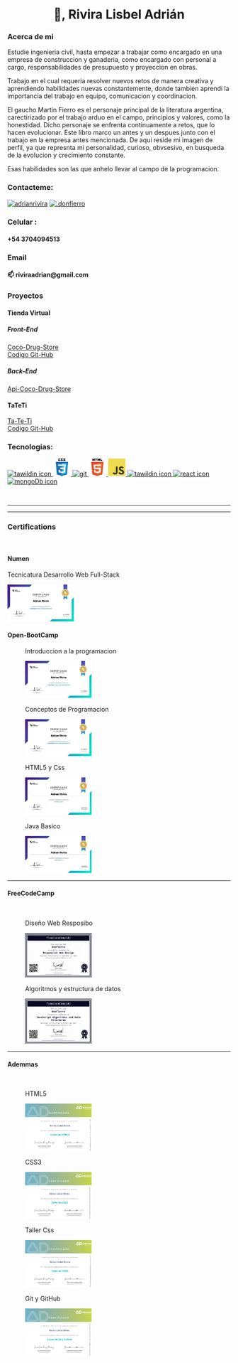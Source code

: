 <h1 align="center"> 👋, Rivira Lisbel Adrián</h1>

  <h3>Acerca de mi</h3>
  <p>Estudie ingenieria civil, hasta empezar a trabajar como encargado en una empresa de construccion y ganaderia, como encargado con personal a cargo, responsabilidades de presupuesto y proyeccion en obras.</p>
<p>Trabajo en el cual requeria resolver nuevos retos  de manera creativa y aprendiendo habilidades nuevas constantemente, donde tambien aprendi la importancia del trabajo en  equipo, comunicacion y coordinacion.</p>
<p>El gaucho Martin Fierro es el personaje principal de la literatura argentina, carectirizado por el trabajo arduo en el campo, principios y valores, como la honestidad. Dicho personaje se enfrenta continuamente a retos, que lo hacen evolucionar. Este libro marco un antes y un despues junto con el trabajo en la empresa antes mencionada. De aqui reside mi imagen de perfil, ya que represnta mi personalidad, curioso, obvsesivo, en busqueda de la evolucion y crecimiento constante.</p>
<p>Esas habilidades son las que anhelo llevar al campo de la programacion.</p>
<h3 align="left">Contacteme:</h3>
<p align="left">
    <a href="https://instagram.com/adrianrivira" target="blank"><img align="center"
            src="https://raw.githubusercontent.com/rahuldkjain/github-profile-readme-generator/master/src/images/icons/Social/instagram.svg"
            alt="adrianrivira" height="30" width="40" /></a>
    <a href="https://discord.gg/.donfierro" target="blank"><img align="center"
            src="https://raw.githubusercontent.com/rahuldkjain/github-profile-readme-generator/master/src/images/icons/Social/discord.svg"
            alt=".donfierro" height="30" width="40" /></a>
    <h3>Celular :</h3>
    <h4>+54 3704094513</h4>
    <h3>Email</h3>
    <h4>📫 riviraadrian@gmail.com</h4>
</p>
<h3>
    Proyectos
</h3>
<h4>
    Tienda Virtual
</h4>
<h5>Front-End</h5>
<a href="https://coco-drug-store.vercel.app/">Coco-Drug-Store </a>
<br>
<a href="https://github.com/DonFierroFsa/Coco-Drug-Store<">Codigo Git-Hub </a>
<h5>Back-End</h5>
<a href="https://github.com/DonFierroFsa/coco-store-api">Api-Coco-Drug-Store</a>
<br/>
<h4>
TaTeTi</h4>
<a href="https://donfierrofsa.github.io/tateti/"> Ta-Te-Ti</a>
<br>
<a href="https://github.com/DonFierroFsa/tateti.git">Codigo Git-Hub</a>
<h3 align="left">Tecnologias:</h3>
<p align="left">
        <a href="https://tailwindcss.com/" target="_blank">
        <img
            src="https://www.svgrepo.com/show/374118/tailwind.svg"
            alt="tawildin icon"
             width="40" height="40"
            />
    </a>
    <a href="https://www.w3schools.com/css/" target="_blank"
        rel="noreferrer"> 
        <img
            src="https://raw.githubusercontent.com/devicons/devicon/master/icons/css3/css3-original-wordmark.svg"
            alt="css3" width="40" height="40" /> 
    </a> 
    <a href="https://git-scm.com/" target="_blank" rel="noreferrer">
        <img src="https://www.vectorlogo.zone/logos/git-scm/git-scm-icon.svg" alt="git" width="40" height="40" />
    </a>
    <a href="https://www.w3.org/html/" target="_blank" rel="noreferrer"> 
        <img
            src="https://raw.githubusercontent.com/devicons/devicon/master/icons/html5/html5-original-wordmark.svg"
            alt="html5" width="40" height="40" /> 
    </a> 
    <a href="https://developer.mozilla.org/en-US/docs/Web/JavaScript"
        target="_blank" rel="noreferrer">
        <img
            src="https://raw.githubusercontent.com/devicons/devicon/master/icons/javascript/javascript-original.svg"
            alt="javascript" width="40" height="40" /> 
    </a> 
    <a href="https://tailwindcss.com/" target="_blank">
        <img
            src="https://www.svgrepo.com/show/374118/tailwind.svg"
            alt="tawildin icon"
             width="40" height="40"
            />
    </a>
        <a href="https://es.react.dev/" target="_blank">
        <img
            src="https://www.svgrepo.com/show/493719/react-javascript-js-framework-facebook.svg"
            alt="react icon"
             width="40" height="40"
            />
    </a>
           <a href="https://www.mongodb.com/es" target="_blank">
        <img
            src="https://www.svgrepo.com/show/373845/mongo.svg"
            alt="mongoDb icon"
             width="40" height="40"
            />
    </a>
</p>
                <br><hr><hr>
<h3>Certifications</h3>
                <br>
<h4 aling="left">Numen</h4>
                   <p>
        Tecnicatura Desarrollo Web Full-Stack
   <p>
  <a href="https://github.com/DonFierroFsa/DonFierroFsa/blob/main/diplomas_6c4806d6-9e55-44e8-b396-cabd28e99543.pdf" >
    <img src="https://github.com/DonFierroFsa/DonFierroFsa/blob/main/Conceptos%20de%20la%20Programacion.bmp" alt="Introduction to programming"
         width="150px">
         </a>
<h4 aling="left">Open-BootCamp</h4>
<figure align="left" >
   <p>
        Introduccion a la programacion
   <p>
  <a href="https://github.com/DonFierroFsa/DonFierroFsa/blob/main/diplomas_6c4806d6-9e55-44e8-b396-cabd28e99543.pdf" >
    <img src="https://github.com/DonFierroFsa/DonFierroFsa/blob/main/Conceptos%20de%20la%20Programacion.bmp" alt="Introduction to programming"
         width="150px">
         </a>
</figure>
<figure >
    <p>Conceptos de Programacion</p>
  <a href="https://github.com/DonFierroFsa/DonFierroFsa/blob/main/diplomas_534afcd4-8c4b-4df8-bc2a-92591f79327e.pdf">
    <img src="https://github.com/DonFierroFsa/DonFierroFsa/blob/main/Conceptos%20de%20la%20Programacion.bmp"
        alt="Programming Concepts" width="150px">
  </a>
</figure>
<figure align="left" >
    <p>HTML5 y Css</p>
  <a href="https://github.com/DonFierroFsa/DonFierroFsa/blob/main/diplomas_78090069-9fa0-4bff-9854-fcd4a83fc578.pdf">
    <img src="https://github.com/DonFierroFsa/DonFierroFsa/blob/main/Html%20Css.bmp"
        alt="html y Css" width="150px">
    </a>
</figure>
<figure align="left">
    <p>Java Basico</p>
  <a href="https://github.com/DonFierroFsa/DonFierroFsa/blob/main/diplomas_32346759-8aac-4f4b-8897-0edf87a830f3.pdf">
    <img src="https://github.com/DonFierroFsa/DonFierroFsa/blob/main/Java%20Basic.bmp" alt="Basic Java" width="150px">
    </a>
</figure>
                <hr>
<h4>FreeCodeCamp</h4>
                  <br>
<figure>
  <p>Diseño Web Resposibo</p>
    <img src="https://github.com/DonFierroFsa/DonFierroFsa/blob/main/Responsive%20Web%20Design.png"
        alt="certificado Responsive Web Design" width="150px" />
</figure>
              
<figure>
    <p>Algoritmos y estructura de datos</p>
    <img src="https://github.com/DonFierroFsa/DonFierroFsa/blob/main/Js%20Algorithms%20and%20data%20Structures-FCC.png"
        alt="Js Algorithms and Data Structures" width="150px">
</figure>
<hr>
<h4>Ademmas</h4>
<br>
<figure>
    <p>HTML5</p>
    <a href="https://github.com/DonFierroFsa/DonFierroFsa/blob/main/HTML.pdf" >
    <img src="https://github.com/DonFierroFsa/DonFierroFsa/blob/main/HTML5.bmp" alt="HTML5"
         width="150px">
         </a>
</figure>
<figure>
    <p>CSS3</p>
   <a href="https://github.com/DonFierroFsa/DonFierroFsa/blob/main/HTML5.bmpf" >
    <img src="https://github.com/DonFierroFsa/DonFierroFsa/blob/main/CSS3.bmp" alt="HTML5"
         width="150px">
         </a>
</figure>
<figure>
    <p>Taller Css</p>
     <a href="https://github.com/DonFierroFsa/DonFierroFsa/blob/main/TallerCss.pdf" >
    <img src="https://github.com/DonFierroFsa/DonFierroFsa/blob/main/TallerCss3.bmp" alt="HTML5"
         width="150px">
         </a>
</figure>
<figure>
    <p>Git y GitHub</p>
      <a href="https://github.com/DonFierroFsa/DonFierroFsa/blob/main/Git%20GitHub.pdf" >
    <img src="https://github.com/DonFierroFsa/DonFierroFsa/blob/main/GitGitHub.bmp" alt="HTML5"
         width="150px">
         </a>
</figure>
